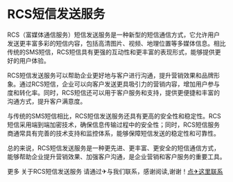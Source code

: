 # RCS短信发送服务

RCS（富媒体通信服务）短信发送服务是一种新型的短信通信方式，它允许用户发送更丰富多彩的短信内容，包括高清图片、视频、地理位置等多媒体信息。相比传统的SMS短信，RCS短信具有更强的互动性和更丰富的表现形式，能够提供更好的用户体验。

RCS短信发送服务可以帮助企业更好地与客户进行沟通，提升营销效果和品牌形象。通过RCS短信，企业可以向客户发送更具吸引力的营销内容，增加用户参与度和转化率。同时，RCS短信还可以用于客户服务和支持，提供更便捷和丰富的沟通方式，提升客户满意度。

与传统的SMS短信相比，RCS短信发送服务还具有更高的安全性和稳定性。RCS短信采用端到端加密技术，确保信息传输过程中的安全性；同时，RCS短信服务商通常具有完善的技术支持和监控体系，能够保障短信发送的稳定性和可靠性。

总的来说，RCS短信发送服务是一种更先进、更丰富、更安全的短信通信方式，能够帮助企业提升营销效果、加强客户沟通，是企业营销和客户服务的重要工具。

更多 关于RCS短信发送服务 请通过✈与我们联系，感谢阅读,谢谢！[点✈这里联系](https://ww.k02.cc)